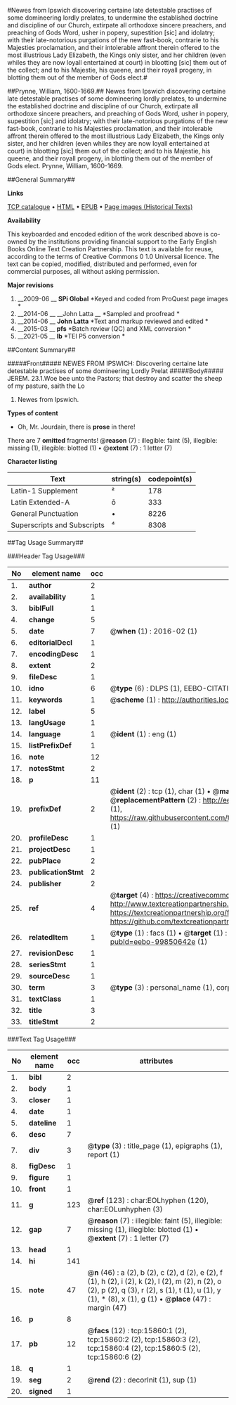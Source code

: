 #Newes from Ipswich discovering certaine late detestable practises of some domineering lordly prelates, to undermine the established doctrine and discipline of our Church, extirpate all orthodoxe sincere preachers, and preaching of Gods Word, usher in popery, supestition [sic] and idolatry; with their late-notorious purgations of the new fast-book, contrarie to his Majesties proclamation, and their intolerable affront therein offered to the most illustrious Lady Elizabeth, the Kings only sister, and her children (even whiles they are now loyall entertained at court) in blootting [sic] them out of the collect; and to his Majestie, his queene, and their royall progeny, in blotting them out of the member of Gods elect.#

##Prynne, William, 1600-1669.##
Newes from Ipswich discovering certaine late detestable practises of some domineering lordly prelates, to undermine the established doctrine and discipline of our Church, extirpate all orthodoxe sincere preachers, and preaching of Gods Word, usher in popery, supestition [sic] and idolatry; with their late-notorious purgations of the new fast-book, contrarie to his Majesties proclamation, and their intolerable affront therein offered to the most illustrious Lady Elizabeth, the Kings only sister, and her children (even whiles they are now loyall entertained at court) in blootting [sic] them out of the collect; and to his Majestie, his queene, and their royall progeny, in blotting them out of the member of Gods elect.
Prynne, William, 1600-1669.

##General Summary##

**Links**

[TCP catalogue](http://www.ota.ox.ac.uk/tcp/)  • 
[HTML](http://tei.it.ox.ac.uk/tcp/Texts-HTML/free/A68/A68613.html)  • 
[EPUB](http://tei.it.ox.ac.uk/tcp/Texts-EPUB/free/A68/A68613.epub) • 
[Page images (Historical Texts)](https://historicaltexts.jisc.ac.uk/eebo-99850642e)

**Availability**

This keyboarded and encoded edition of the work described above is co-owned by the
    institutions providing financial support to the Early English Books Online Text Creation
    Partnership. This text is available for reuse, according to the terms of  Creative Commons 0 1.0 Universal
    licence. The text can be copied, modified, distributed and performed, even for commercial
    purposes, all without asking permission.

**Major revisions**

1. __2009-06 __ __SPi Global__ *Keyed and coded from ProQuest page images *
1. __2014-06 __ __John Latta __ *Sampled and proofread *
1. __2014-06 __ __John Latta__ *Text and markup reviewed and edited *
1. __2015-03 __ __pfs__ *Batch review (QC) and XML conversion *
1. __2021-05 __ __lb__ *TEI P5 conversion *

##Content Summary##

#####Front#####
NEWES FROM IPSWICH: Discovering certaine late detestable practises of some domineering Lordly Prelat
#####Body#####
JEREM. 23.1.Woe bee unto the Pastors; that destroy and scatter the sheep of my pasture, saith the Lo
1. Newes from Ipswich.

**Types of content**

  * Oh, Mr. Jourdain, there is **prose** in there!

There are 7 **omitted** fragments! 
 @__reason__ (7) : illegible: faint (5), illegible: missing (1), illegible: blotted (1)  •  @__extent__ (7) : 1 letter (7)

**Character listing**


|Text|string(s)|codepoint(s)|
|---|---|---|
|Latin-1 Supplement|²|178|
|Latin Extended-A|ō|333|
|General Punctuation|•|8226|
|Superscripts             and Subscripts|⁴|8308|

##Tag Usage Summary##

###Header Tag Usage###

|No|element name|occ|attributes|
|---|---|---|---|
|1.|__author__|2||
|2.|__availability__|1||
|3.|__biblFull__|1||
|4.|__change__|5||
|5.|__date__|7| @__when__ (1) : 2016-02 (1)|
|6.|__editorialDecl__|1||
|7.|__encodingDesc__|1||
|8.|__extent__|2||
|9.|__fileDesc__|1||
|10.|__idno__|6| @__type__ (6) : DLPS (1), EEBO-CITATION (1), VID (1), EEBO-PROQUEST (1), STC (2)|
|11.|__keywords__|1| @__scheme__ (1) : http://authorities.loc.gov/ (1)|
|12.|__label__|5||
|13.|__langUsage__|1||
|14.|__language__|1| @__ident__ (1) : eng (1)|
|15.|__listPrefixDef__|1||
|16.|__note__|12||
|17.|__notesStmt__|2||
|18.|__p__|11||
|19.|__prefixDef__|2| @__ident__ (2) : tcp (1), char (1)  •  @__matchPattern__ (2) : ([0-9\-]+):([0-9IVX]+) (1), (.+) (1)  •  @__replacementPattern__ (2) : http://eebo.chadwyck.com/downloadtiff?vid=$1&page=$2 (1), https://raw.githubusercontent.com/textcreationpartnership/Texts/master/tcpchars.xml#$1 (1)|
|20.|__profileDesc__|1||
|21.|__projectDesc__|1||
|22.|__pubPlace__|2||
|23.|__publicationStmt__|2||
|24.|__publisher__|2||
|25.|__ref__|4| @__target__ (4) : https://creativecommons.org/publicdomain/zero/1.0/ (1), http://www.textcreationpartnership.org/docs/. (1), https://textcreationpartnership.org/faq/#faq05 (1), https://github.com/textcreationpartnership (1)|
|26.|__relatedItem__|1| @__type__ (1) : facs (1)  •  @__target__ (1) : https://data.historicaltexts.jisc.ac.uk/view?pubId=eebo-99850642e (1)|
|27.|__revisionDesc__|1||
|28.|__seriesStmt__|1||
|29.|__sourceDesc__|1||
|30.|__term__|3| @__type__ (3) : personal_name (1), corporate_name (2)|
|31.|__textClass__|1||
|32.|__title__|3||
|33.|__titleStmt__|2||


###Text Tag Usage###

|No|element name|occ|attributes|
|---|---|---|---|
|1.|__bibl__|2||
|2.|__body__|1||
|3.|__closer__|1||
|4.|__date__|1||
|5.|__dateline__|1||
|6.|__desc__|7||
|7.|__div__|3| @__type__ (3) : title_page (1), epigraphs (1), report (1)|
|8.|__figDesc__|1||
|9.|__figure__|1||
|10.|__front__|1||
|11.|__g__|123| @__ref__ (123) : char:EOLhyphen (120), char:EOLunhyphen (3)|
|12.|__gap__|7| @__reason__ (7) : illegible: faint (5), illegible: missing (1), illegible: blotted (1)  •  @__extent__ (7) : 1 letter (7)|
|13.|__head__|1||
|14.|__hi__|141||
|15.|__note__|47| @__n__ (46) : a (2), b (2), c (2), d (2), e (2), f (1), h (2), i (2), k (2), l (2), m (2), n (2), o (2), p (2), q (3), r (2), s (1), t (1), u (1), y (1), * (8), x (1), g (1)  •  @__place__ (47) : margin (47)|
|16.|__p__|8||
|17.|__pb__|12| @__facs__ (12) : tcp:15860:1 (2), tcp:15860:2 (2), tcp:15860:3 (2), tcp:15860:4 (2), tcp:15860:5 (2), tcp:15860:6 (2)|
|18.|__q__|1||
|19.|__seg__|2| @__rend__ (2) : decorInit (1), sup (1)|
|20.|__signed__|1||
